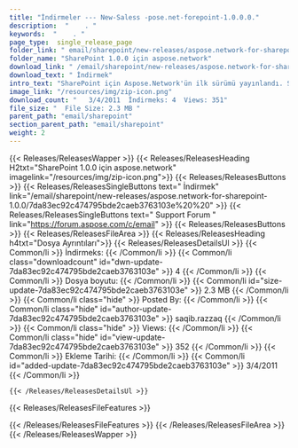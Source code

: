 ```yaml
---
title: "İndirmeler --- New-Saless -pose.net-forepoint-1.0.0.0." 
description:  "    . " 
keywords:  "    . " 
page_type:  single_release_page
folder_link: " email/sharepoint/new-releases/aspose.network-for-sharepoint-1.0.0/"
folder_name: "SharePoint 1.0.0 için aspose.network"
download_link: " /email/sharepoint/new-releases/aspose.network-for-sharepoint-1.0.0/7da83ec92c474795bde2caeb3763103e"
download_text: " İndirmek"
intro_text: "SharePoint için Aspose.Network'ün ilk sürümü yayınlandı. Sağlar ..."
image_link: "/resources/img/zip-icon.png"
download_count: "   3/4/2011  İndirmeks: 4  Views: 351"
file_size: "  File Size: 2.3 MB "
parent_path: "email/sharepoint"
section_parent_path: "email/sharepoint"
weight: 2
---
```


{{< Releases/ReleasesWapper >}}
  {{< Releases/ReleasesHeading H2txt="SharePoint 1.0.0 için aspose.network" imagelink="/resources/img/zip-icon.png">}}
  {{< Releases/ReleasesButtons >}}
    {{< Releases/ReleasesSingleButtons text=" İndirmek" link="/email/sharepoint/new-releases/aspose.network-for-sharepoint-1.0.0/7da83ec92c474795bde2caeb3763103e%20%20" >}}
    {{< Releases/ReleasesSingleButtons text=" Support Forum " link="https://forum.aspose.com/c/email" >}}
  {{< Releases/ReleasesButtons >}}
  {{< Releases/ReleasesFileArea >}}
    {{< Releases/ReleasesHeading h4txt="Dosya Ayrıntıları">}}
    {{< Releases/ReleasesDetailsUl >}}
            {{< Common/li  >}} İndirmeks: {{< /Common/li >}} 
      {{< Common/li class="downloadcount" id="dwn-update-7da83ec92c474795bde2caeb3763103e" >}} 4 {{< /Common/li >}} 
      {{< Common/li  >}} Dosya boyutu: {{< /Common/li >}} 
      {{< Common/li id="size-update-7da83ec92c474795bde2caeb3763103e" >}} 2.3 MB {{< /Common/li >}} 
      {{< Common/li  class="hide" >}} Posted By: {{< /Common/li >}} 
      {{< Common/li class="hide" id="author-update-7da83ec92c474795bde2caeb3763103e" >}} saqib.razzaq {{< /Common/li >}} 
      {{< Common/li class="hide"  >}} Views: {{< /Common/li >}} 
      {{< Common/li class="hide" id="view-update-7da83ec92c474795bde2caeb3763103e" >}} 352 {{< /Common/li >}} 
      {{< Common/li  >}} Ekleme Tarihi: {{< /Common/li >}} 
      {{< Common/li id="added-update-7da83ec92c474795bde2caeb3763103e" >}} 3/4/2011 {{< /Common/li >}} 

    {{< /Releases/ReleasesDetailsUl >}}

  {{< Releases/ReleasesFileFeatures >}}
      
  {{< /Releases/ReleasesFileFeatures >}}
 {{< /Releases/ReleasesFileArea >}}
{{< /Releases/ReleasesWapper >}}


